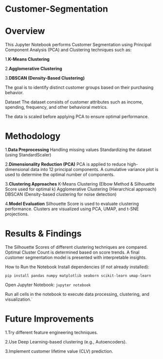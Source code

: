 # Customer-Segmentation
# Overview

This Jupyter Notebook performs Customer Segmentation using Principal Component Analysis (PCA) and Clustering techniques such as:

1.**K-Means Clustering**
   
2.**Agglomerative Clustering**
   
3.**DBSCAN (Density-Based Clustering)**

The goal is to identify distinct customer groups based on their purchasing behavior.

Dataset
The dataset consists of customer attributes such as income, spending, frequency, and other behavioral metrics.

The data is scaled before applying PCA to ensure optimal performance.

# Methodology

1.**Data Preprocessing**
Handling missing values
Standardizing the dataset (using StandardScaler)

2.**Dimensionality Reduction (PCA)**
PCA is applied to reduce high-dimensional data into 12 principal components.
A cumulative variance plot is used to determine the optimal number of components.

3.**Clustering Approaches**
K-Means Clustering (Elbow Method & Silhouette Score used for optimal k)
Agglomerative Clustering (Hierarchical approach)
DBSCAN (Density-based clustering for noise detection)

4.**Model Evaluation**
Silhouette Score is used to evaluate clustering performance.
Clusters are visualized using PCA, UMAP, and t-SNE projections.

# Results & Findings
The Silhouette Scores of different clustering techniques are compared.
Optimal Cluster Count is determined based on score trends.
A final customer segmentation model is presented with interpretable insights.

How to Run the Notebook
Install dependencies (if not already installed):

`
pip install pandas numpy matplotlib seaborn scikit-learn umap-learn
`

Open Jupyter Notebook:
`
jupyter notebook
`

Run all cells in the notebook to execute data processing, clustering, and visualization.`

# Future Improvements

1.Try different feature engineering techniques.

2.Use Deep Learning-based clustering (e.g., Autoencoders).

3.Implement customer lifetime value (CLV) prediction.
